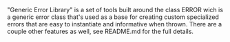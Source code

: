"Generic Error Library" is a set of tools built around the class ERROR wich is a generic error class that's used as a base for creating custom specialized errors that are easy to instantiate and informative when thrown. There are a couple other features as well, see README.md for the full details. 
